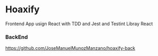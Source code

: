 # Hoaxify

Frontend App usign React with TDD and Jest and Testint Libray React

### BackEnd

https://github.com/JoseManuelMunozManzano/hoaxify-back
